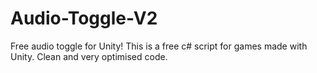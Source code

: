 # Audio-Toggle-V2
Free audio toggle for Unity! This is a free c# script for games made with Unity. Clean and very optimised code.
